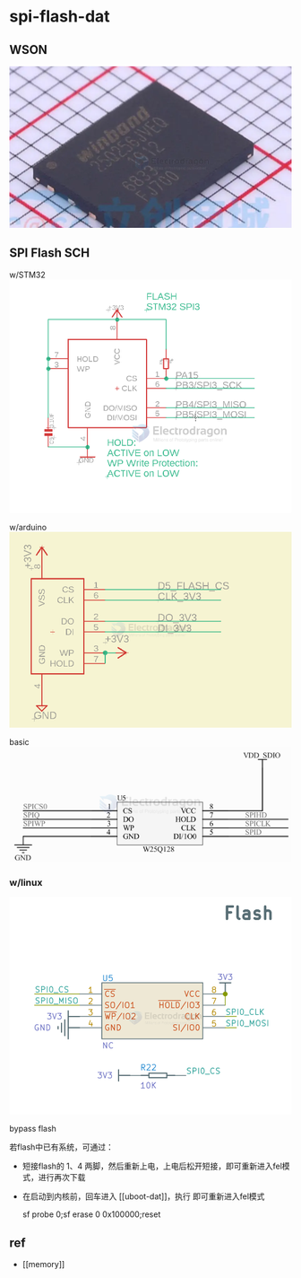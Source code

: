 

# spi-flash-dat


## WSON 

![](2025-07-14-01-14-33.png)


## SPI Flash SCH

w/STM32
![](2024-01-13-17-38-48.png)

w/arduino
![](2025-01-16-19-51-20.png)

basic 
![](2024-12-26-15-22-43.png)

### w/linux 

![](2025-07-16-12-33-43.png)

bypass flash 

若flash中已有系统，可通过：

- 短接flash的 1、4 两脚，然后重新上电，上电后松开短接，即可重新进入fel模式，进行再次下载
- 在启动到内核前，回车进入 [[uboot-dat]]，执行 即可重新进入fel模式

    sf probe 0;sf erase 0 0x100000;reset
    


## ref 

- [[memory]]